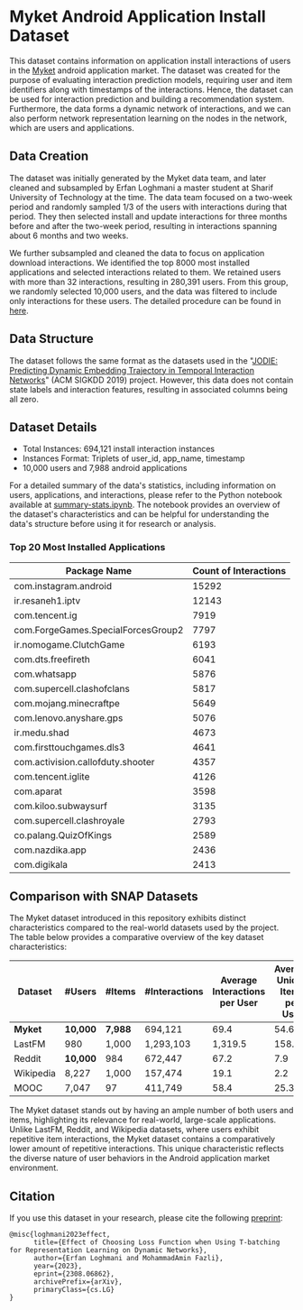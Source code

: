 # Myket Android Application Install Dataset

This dataset contains information on application install interactions of users in the [Myket](https://myket.ir/) android application market. The dataset was created for the purpose of evaluating interaction prediction models, requiring user and item identifiers along with timestamps of the interactions. Hence, the dataset can be used for interaction prediction and building a recommendation system. Furthermore, the data forms a dynamic network of interactions, and we can also perform network representation learning on the nodes in the network, which are users and applications.

## Data Creation

The dataset was initially generated by the Myket data team, and later cleaned and subsampled by Erfan Loghmani a master student at Sharif University of Technology at the time. The data team focused on a two-week period and randomly sampled 1/3 of the users with interactions during that period. They then selected install and update interactions for three months before and after the two-week period, resulting in interactions spanning about 6 months and two weeks.

We further subsampled and cleaned the data to focus on application download interactions. We identified the top 8000 most installed applications and selected interactions related to them. We retained users with more than 32 interactions, resulting in 280,391 users. From this group, we randomly selected 10,000 users, and the data was filtered to include only interactions for these users. The detailed procedure can be found in [here](create_data.ipynb).

## Data Structure

The dataset follows the same format as the datasets used in the "[JODIE: Predicting Dynamic Embedding Trajectory in Temporal Interaction Networks](https://github.com/claws-lab/jodie)" (ACM SIGKDD 2019) project. However, this data does not contain state labels and interaction features, resulting in associated columns being all zero.

## Dataset Details

- Total Instances: 694,121 install interaction instances
- Instances Format: Triplets of user_id, app_name, timestamp
- 10,000 users and 7,988 android applications

For a detailed summary of the data's statistics, including information on users, applications, and interactions, please refer to the Python notebook available at [summary-stats.ipynb](summary-stats.ipynb). The notebook provides an overview of the dataset's characteristics and can be helpful for understanding the data's structure before using it for research or analysis.

### Top 20 Most Installed Applications

| Package Name                       | Count of Interactions |
| ---------------------------------- | --------------------- |
| com.instagram.android              | 15292                 |
| ir.resaneh1.iptv                   | 12143                 |
| com.tencent.ig                     | 7919                  |
| com.ForgeGames.SpecialForcesGroup2 | 7797                  |
| ir.nomogame.ClutchGame             | 6193                  |
| com.dts.freefireth                 | 6041                  |
| com.whatsapp                       | 5876                  |
| com.supercell.clashofclans         | 5817                  |
| com.mojang.minecraftpe             | 5649                  |
| com.lenovo.anyshare.gps            | 5076                  |
| ir.medu.shad                       | 4673                  |
| com.firsttouchgames.dls3           | 4641                  |
| com.activision.callofduty.shooter  | 4357                  |
| com.tencent.iglite                 | 4126                  |
| com.aparat                         | 3598                  |
| com.kiloo.subwaysurf               | 3135                  |
| com.supercell.clashroyale          | 2793                  |
| co.palang.QuizOfKings              | 2589                  |
| com.nazdika.app                    | 2436                  |
| com.digikala                       | 2413                  |

## Comparison with SNAP Datasets

The Myket dataset introduced in this repository exhibits distinct characteristics compared to the real-world datasets used by the project. The table below provides a comparative overview of the key dataset characteristics:

| Dataset         | #Users           | #Items          | #Interactions | Average Interactions per User | Average Unique Items per User |
| --------------- | ---------------- | --------------- | ------------- | ----------------------------- | ----------------------------- |
| **Myket** | **10,000** | **7,988** | 694,121       | 69.4                          | 54.6                          |
| LastFM          | 980              | 1,000           | 1,293,103     | 1,319.5                       | 158.2                         |
| Reddit          | **10,000** | 984             | 672,447       | 67.2                          | 7.9                           |
| Wikipedia       | 8,227            | 1,000           | 157,474       | 19.1                          | 2.2                           |
| MOOC            | 7,047            | 97              | 411,749       | 58.4                          | 25.3                          |

The Myket dataset stands out by having an ample number of both users and items, highlighting its relevance for real-world, large-scale applications. Unlike LastFM, Reddit, and Wikipedia datasets, where users exhibit repetitive item interactions, the Myket dataset contains a comparatively lower amount of repetitive interactions. This unique characteristic reflects the diverse nature of user behaviors in the Android application market environment.

## Citation

If you use this dataset in your research, please cite the following [preprint](https://arxiv.org/abs/2308.06862):

```
@misc{loghmani2023effect,
      title={Effect of Choosing Loss Function when Using T-batching for Representation Learning on Dynamic Networks}, 
      author={Erfan Loghmani and MohammadAmin Fazli},
      year={2023},
      eprint={2308.06862},
      archivePrefix={arXiv},
      primaryClass={cs.LG}
}
```
